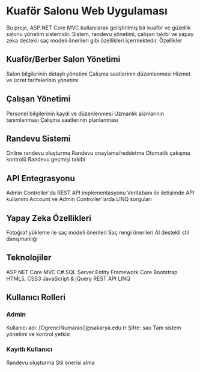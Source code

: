 # Kuaför Salonu Web Uygulaması
Bu proje, ASP.NET Core MVC kullanılarak geliştirilmiş bir kuaför ve güzellik salonu yönetim sistemidir. Sistem, randevu yönetimi, çalışan takibi ve yapay zeka destekli saç modeli önerileri gibi özellikleri içermektedir.
Özellikler
## Kuaför/Berber Salon Yönetimi

Salon bilgilerinin detaylı yönetimi
Çalışma saatlerinin düzenlenmesi
Hizmet ve ücret tarifelerinin yönetimi

## Çalışan Yönetimi

Personel bilgilerinin kaydı ve düzenlenmesi
Uzmanlık alanlarının tanımlanması
Çalışma saatlerinin planlanması

## Randevu Sistemi

Online randevu oluşturma
Randevu onaylama/reddetme
Otomatik çakışma kontrolü
Randevu geçmişi takibi

## API Entegrasyonu

Admin Controller'da REST API implementasyonu
Veritabanı ile iletişimde API kullanımı
Account ve Admin Controller'larda LINQ sorguları

## Yapay Zeka Özellikleri

Fotoğraf yükleme ile saç modeli önerileri
Saç rengi önerileri
AI destekli stil danışmanlığı

## Teknolojiler

ASP.NET Core MVC
C#
SQL Server
Entity Framework Core
Bootstrap
HTML5, CSS3
JavaScript & jQuery
REST API
LINQ

## Kullanıcı Rolleri
### Admin

Kullanıcı adı: [OgrenciNumarasi]@sakarya.edu.tr
Şifre: sau
Tam sistem yönetimi ve kontrol yetkisi

### Kayıtlı Kullanıcı

Randevu oluşturma
Stil önerisi alma
